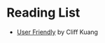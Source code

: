 # Reading List

- [User Friendly](https://www.goodreads.com/book/show/41940285-user-friendly) by Cliff Kuang

